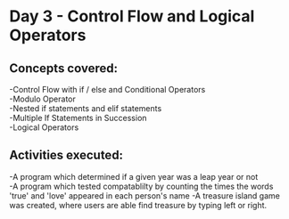 # **Day 3 - Control Flow and Logical Operators**

## Concepts covered:
-Control Flow with if / else and Conditional Operators\
-Modulo Operator\
-Nested if statements and elif statements\
-Multiple If Statements in Succession\
-Logical Operators

## Activities executed:
-A program which determined if a given year was a leap year or not\
-A program which tested compatablilty by counting the times the words 'true' and 'love' appeared in each person's name
-A treasure island game was created, where users are able find treasure by typing left or right.
